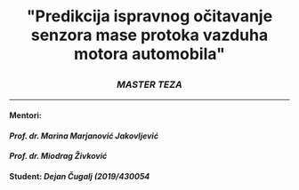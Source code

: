 # <p align="center">**"Predikcija ispravnog očitavanje senzora mase protoka vazduha motora automobila"**</p>
### <p align="center">*MASTER TEZA*</p>
---

#### Mentori:
#### ***Prof. dr. Marina Marjanović Jakovljević***
#### ***Prof. dr. Miodrag Živković***
#### Student: ***Dejan Čugalj (2019/430054***
